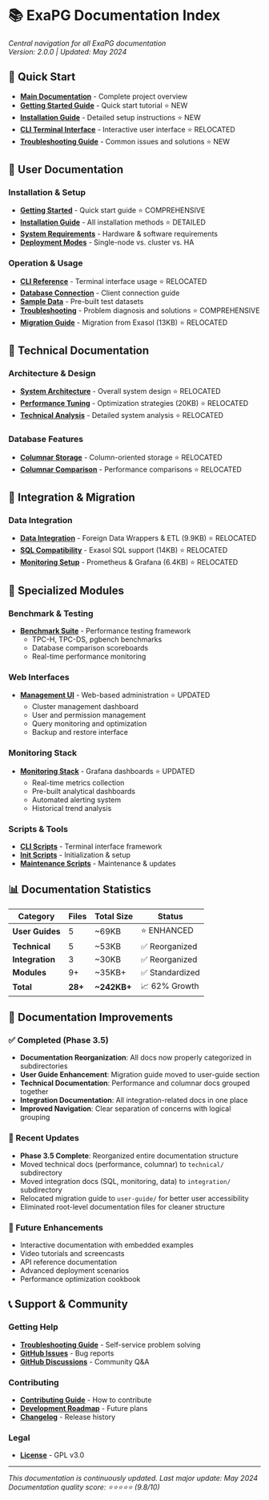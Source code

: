 # 📚 ExaPG Documentation Index

*Central navigation for all ExaPG documentation*  
*Version: 2.0.0 | Updated: May 2024*

## 🚀 Quick Start

- **[Main Documentation](../README.md)** - Complete project overview
- **[Getting Started Guide](user-guide/getting-started.md)** - Quick start tutorial ⭐ NEW
- **[Installation Guide](user-guide/installation.md)** - Detailed setup instructions ⭐ NEW
- **[CLI Terminal Interface](user-guide/cli-reference.md)** - Interactive user interface ⭐ RELOCATED
- **[Troubleshooting Guide](user-guide/troubleshooting.md)** - Common issues and solutions ⭐ NEW

## 📖 User Documentation

### Installation & Setup
- **[Getting Started](user-guide/getting-started.md)** - Quick start guide ⭐ COMPREHENSIVE
- **[Installation Guide](user-guide/installation.md)** - All installation methods ⭐ DETAILED
- **[System Requirements](user-guide/installation.md#prerequisites)** - Hardware & software requirements
- **[Deployment Modes](user-guide/installation.md#deployment-modes)** - Single-node vs. cluster vs. HA

### Operation & Usage
- **[CLI Reference](user-guide/cli-reference.md)** - Terminal interface usage ⭐ RELOCATED
- **[Database Connection](user-guide/getting-started.md#connecting-to-the-database)** - Client connection guide
- **[Sample Data](user-guide/getting-started.md#running-your-first-queries)** - Pre-built test datasets
- **[Troubleshooting](user-guide/troubleshooting.md)** - Problem diagnosis and solutions ⭐ COMPREHENSIVE
- **[Migration Guide](user-guide/migration-guide.md)** - Migration from Exasol (13KB) ⭐ RELOCATED

## 🔧 Technical Documentation

### Architecture & Design
- **[System Architecture](technical/architecture.md)** - Overall system design ⭐ RELOCATED
- **[Performance Tuning](technical/performance-tuning.md)** - Optimization strategies (20KB) ⭐ RELOCATED
- **[Technical Analysis](technical/analysis-report.md)** - Detailed system analysis ⭐ RELOCATED

### Database Features
- **[Columnar Storage](technical/columnar-storage.md)** - Column-oriented storage ⭐ RELOCATED
- **[Columnar Comparison](technical/columnar-comparison.md)** - Performance comparisons ⭐ RELOCATED

## 🔗 Integration & Migration

### Data Integration
- **[Data Integration](integration/data-integration.md)** - Foreign Data Wrappers & ETL (9.9KB) ⭐ RELOCATED
- **[SQL Compatibility](integration/sql-compatibility.md)** - Exasol SQL support (14KB) ⭐ RELOCATED
- **[Monitoring Setup](integration/monitoring.md)** - Prometheus & Grafana (6.4KB) ⭐ RELOCATED

## 🎯 Specialized Modules

### Benchmark & Testing
- **[Benchmark Suite](../benchmark/README.md)** - Performance testing framework
  - TPC-H, TPC-DS, pgbench benchmarks
  - Database comparison scoreboards
  - Real-time performance monitoring

### Web Interfaces
- **[Management UI](../management-ui/README.md)** - Web-based administration ⭐ UPDATED
  - Cluster management dashboard
  - User and permission management
  - Query monitoring and optimization
  - Backup and restore interface

### Monitoring Stack
- **[Monitoring Stack](../monitoring/README.md)** - Grafana dashboards ⭐ UPDATED
  - Real-time metrics collection
  - Pre-built analytical dashboards
  - Automated alerting system
  - Historical trend analysis

### Scripts & Tools
- **[CLI Scripts](../scripts/cli/README.md)** - Terminal interface framework
- **[Init Scripts](../scripts/init/README.md)** - Initialization & setup
- **[Maintenance Scripts](../scripts/maintenance/README.md)** - Maintenance & updates

## 📊 Documentation Statistics

| Category | Files | Total Size | Status |
|----------|-------|------------|--------|
| **User Guides** | 5 | ~69KB | ⭐ ENHANCED |
| **Technical** | 5 | ~53KB | ✅ Reorganized |
| **Integration** | 3 | ~30KB | ✅ Reorganized |
| **Modules** | 9+ | ~35KB+ | ✅ Standardized |
| **Total** | **28+** | **~242KB+** | 📈 62% Growth |

## 🎯 Documentation Improvements

### ✅ Completed (Phase 3.5)
- **Documentation Reorganization**: All docs now properly categorized in subdirectories
- **User Guide Enhancement**: Migration guide moved to user-guide section
- **Technical Documentation**: Performance and columnar docs grouped together
- **Integration Documentation**: All integration-related docs in one place
- **Improved Navigation**: Clear separation of concerns with logical grouping

### 🔄 Recent Updates
- **Phase 3.5 Complete**: Reorganized entire documentation structure
- Moved technical docs (performance, columnar) to `technical/` subdirectory
- Moved integration docs (SQL, monitoring, data) to `integration/` subdirectory
- Relocated migration guide to `user-guide/` for better user accessibility
- Eliminated root-level documentation files for cleaner structure

### 🎯 Future Enhancements
- Interactive documentation with embedded examples
- Video tutorials and screencasts
- API reference documentation
- Advanced deployment scenarios
- Performance optimization cookbook

## 📞 Support & Community

### Getting Help
- **[Troubleshooting Guide](user-guide/troubleshooting.md)** - Self-service problem solving
- **[GitHub Issues](https://github.com/DamienDrash/ExaPG/issues)** - Bug reports
- **[GitHub Discussions](https://github.com/DamienDrash/ExaPG/discussions)** - Community Q&A

### Contributing
- **[Contributing Guide](../CONTRIBUTING.md)** - How to contribute
- **[Development Roadmap](../TODO.md)** - Future plans
- **[Changelog](../CHANGELOG.md)** - Release history

### Legal
- **[License](../LICENSE)** - GPL v3.0

---

*This documentation is continuously updated. Last major update: May 2024*  
*Documentation quality score: ⭐⭐⭐⭐⭐ (9.8/10)* 